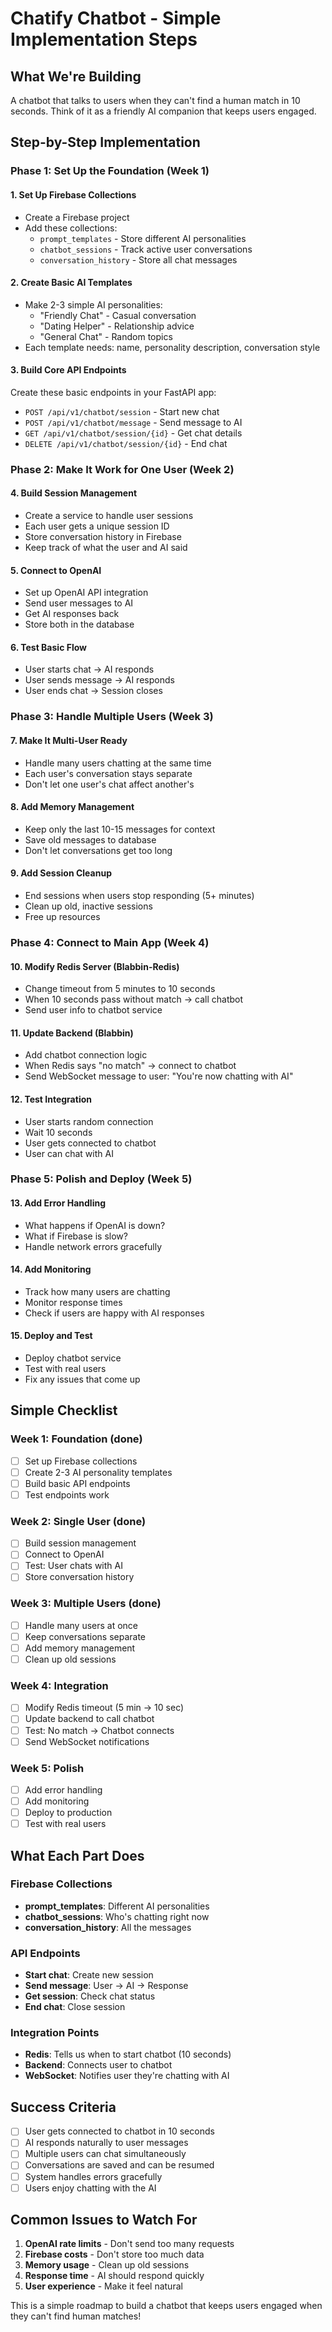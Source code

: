 # Chatify Chatbot - Simple Implementation Steps

## What We're Building

A chatbot that talks to users when they can't find a human match in 10 seconds. Think of it as a friendly AI companion that keeps users engaged.

## Step-by-Step Implementation

### Phase 1: Set Up the Foundation (Week 1)

#### 1. Set Up Firebase Collections

- Create a Firebase project
- Add these collections:
  - `prompt_templates` - Store different AI personalities
  - `chatbot_sessions` - Track active user conversations
  - `conversation_history` - Store all chat messages

#### 2. Create Basic AI Templates

- Make 2-3 simple AI personalities:
  - "Friendly Chat" - Casual conversation
  - "Dating Helper" - Relationship advice
  - "General Chat" - Random topics
- Each template needs: name, personality description, conversation style

#### 3. Build Core API Endpoints

Create these basic endpoints in your FastAPI app:

- `POST /api/v1/chatbot/session` - Start new chat
- `POST /api/v1/chatbot/message` - Send message to AI
- `GET /api/v1/chatbot/session/{id}` - Get chat details
- `DELETE /api/v1/chatbot/session/{id}` - End chat

### Phase 2: Make It Work for One User (Week 2)

#### 4. Build Session Management

- Create a service to handle user sessions
- Each user gets a unique session ID
- Store conversation history in Firebase
- Keep track of what the user and AI said

#### 5. Connect to OpenAI

- Set up OpenAI API integration
- Send user messages to AI
- Get AI responses back
- Store both in the database

#### 6. Test Basic Flow

- User starts chat → AI responds
- User sends message → AI responds
- User ends chat → Session closes

### Phase 3: Handle Multiple Users (Week 3)

#### 7. Make It Multi-User Ready

- Handle many users chatting at the same time
- Each user's conversation stays separate
- Don't let one user's chat affect another's

#### 8. Add Memory Management

- Keep only the last 10-15 messages for context
- Save old messages to database
- Don't let conversations get too long

#### 9. Add Session Cleanup

- End sessions when users stop responding (5+ minutes)
- Clean up old, inactive sessions
- Free up resources

### Phase 4: Connect to Main App (Week 4)

#### 10. Modify Redis Server (Blabbin-Redis)

- Change timeout from 5 minutes to 10 seconds
- When 10 seconds pass without match → call chatbot
- Send user info to chatbot service

#### 11. Update Backend (Blabbin)

- Add chatbot connection logic
- When Redis says "no match" → connect to chatbot
- Send WebSocket message to user: "You're now chatting with AI"

#### 12. Test Integration

- User starts random connection
- Wait 10 seconds
- User gets connected to chatbot
- User can chat with AI

### Phase 5: Polish and Deploy (Week 5)

#### 13. Add Error Handling

- What happens if OpenAI is down?
- What if Firebase is slow?
- Handle network errors gracefully

#### 14. Add Monitoring

- Track how many users are chatting
- Monitor response times
- Check if users are happy with AI responses

#### 15. Deploy and Test

- Deploy chatbot service
- Test with real users
- Fix any issues that come up

## Simple Checklist

### Week 1: Foundation (done)

- [ ] Set up Firebase collections
- [ ] Create 2-3 AI personality templates
- [ ] Build basic API endpoints
- [ ] Test endpoints work

### Week 2: Single User (done)

- [ ] Build session management
- [ ] Connect to OpenAI
- [ ] Test: User chats with AI
- [ ] Store conversation history

### Week 3: Multiple Users (done)

- [ ] Handle many users at once
- [ ] Keep conversations separate
- [ ] Add memory management
- [ ] Clean up old sessions

### Week 4: Integration

- [ ] Modify Redis timeout (5 min → 10 sec)
- [ ] Update backend to call chatbot
- [ ] Test: No match → Chatbot connects
- [ ] Send WebSocket notifications

### Week 5: Polish

- [ ] Add error handling
- [ ] Add monitoring
- [ ] Deploy to production
- [ ] Test with real users

## What Each Part Does

### Firebase Collections

- **prompt_templates**: Different AI personalities
- **chatbot_sessions**: Who's chatting right now
- **conversation_history**: All the messages

### API Endpoints

- **Start chat**: Create new session
- **Send message**: User → AI → Response
- **Get session**: Check chat status
- **End chat**: Close session

### Integration Points

- **Redis**: Tells us when to start chatbot (10 seconds)
- **Backend**: Connects user to chatbot
- **WebSocket**: Notifies user they're chatting with AI

## Success Criteria

- [ ] User gets connected to chatbot in 10 seconds
- [ ] AI responds naturally to user messages
- [ ] Multiple users can chat simultaneously
- [ ] Conversations are saved and can be resumed
- [ ] System handles errors gracefully
- [ ] Users enjoy chatting with the AI

## Common Issues to Watch For

1. **OpenAI rate limits** - Don't send too many requests
2. **Firebase costs** - Don't store too much data
3. **Memory usage** - Clean up old sessions
4. **Response time** - AI should respond quickly
5. **User experience** - Make it feel natural

This is a simple roadmap to build a chatbot that keeps users engaged when they can't find human matches!
